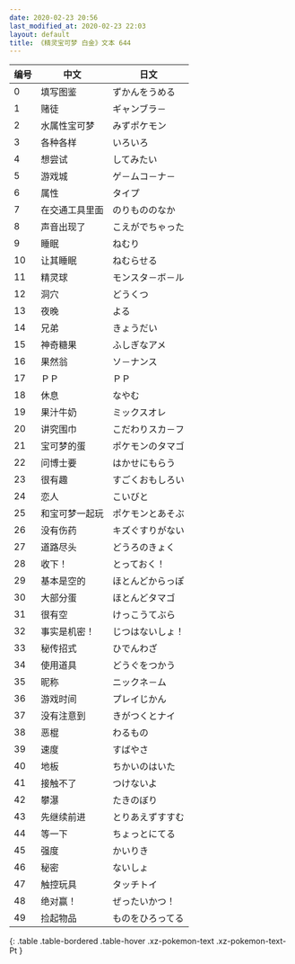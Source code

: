 ```yaml
---
date: 2020-02-23 20:56
last_modified_at: 2020-02-23 22:03
layout: default
title: 《精灵宝可梦 白金》文本 644
---
```

| 编号 | 中文 | 日文 |
| ---- | ---- | ---- |
| 0 | 填写图鉴 | ずかんをうめる |
| 1 | 赌徒 | ギャンブラ－ |
| 2 | 水属性宝可梦 | みずポケモン |
| 3 | 各种各样 | いろいろ |
| 4 | 想尝试 | してみたい |
| 5 | 游戏城 | ゲ－ムコ－ナ－ |
| 6 | 属性 | タイプ |
| 7 | 在交通工具里面 | のりもののなか |
| 8 | 声音出现了 | こえがでちゃった |
| 9 | 睡眠 | ねむり |
| 10 | 让其睡眠 | ねむらせる |
| 11 | 精灵球 | モンスタ－ボ－ル |
| 12 | 洞穴 | どうくつ |
| 13 | 夜晚 | よる |
| 14 | 兄弟 | きょうだい |
| 15 | 神奇糖果 | ふしぎなアメ |
| 16 | 果然翁 | ソ－ナンス |
| 17 | ＰＰ | ＰＰ |
| 18 | 休息 | なやむ |
| 19 | 果汁牛奶 | ミックスオレ |
| 20 | 讲究围巾 | こだわりスカ－フ |
| 21 | 宝可梦的蛋 | ポケモンのタマゴ |
| 22 | 问博士要 | はかせにもらう |
| 23 | 很有趣 | すごくおもしろい |
| 24 | 恋人 | こいびと |
| 25 | 和宝可梦一起玩 | ポケモンとあそぶ |
| 26 | 没有伤药 | キズぐすりがない |
| 27 | 道路尽头 | どうろのきょく |
| 28 | 收下！ | とっておく！ |
| 29 | 基本是空的 | ほとんどからっぽ |
| 30 | 大部分蛋 | ほとんどタマゴ |
| 31 | 很有空 | けっこうてぶら |
| 32 | 事实是机密！ | じつはないしょ！ |
| 33 | 秘传招式 | ひでんわざ |
| 34 | 使用道具 | どうぐをつかう |
| 35 | 昵称 | ニックネ－ム |
| 36 | 游戏时间 | プレイじかん |
| 37 | 没有注意到 | きがつくとナイ |
| 38 | 恶棍 | わるもの |
| 39 | 速度 | すばやさ |
| 40 | 地板 | ちかいのはいた |
| 41 | 接触不了 | つけないよ |
| 42 | 攀瀑 | たきのぼり |
| 43 | 先继续前进 | とりあえずすすむ |
| 44 | 等一下 | ちょっとにてる |
| 45 | 强度 | かいりき |
| 46 | 秘密 | ないしょ |
| 47 | 触控玩具 | タッチトイ |
| 48 | 绝对赢！ | ぜったいかつ！ |
| 49 | 捡起物品 | ものをひろってる |
{: .table .table-bordered .table-hover .xz-pokemon-text .xz-pokemon-text-Pt }